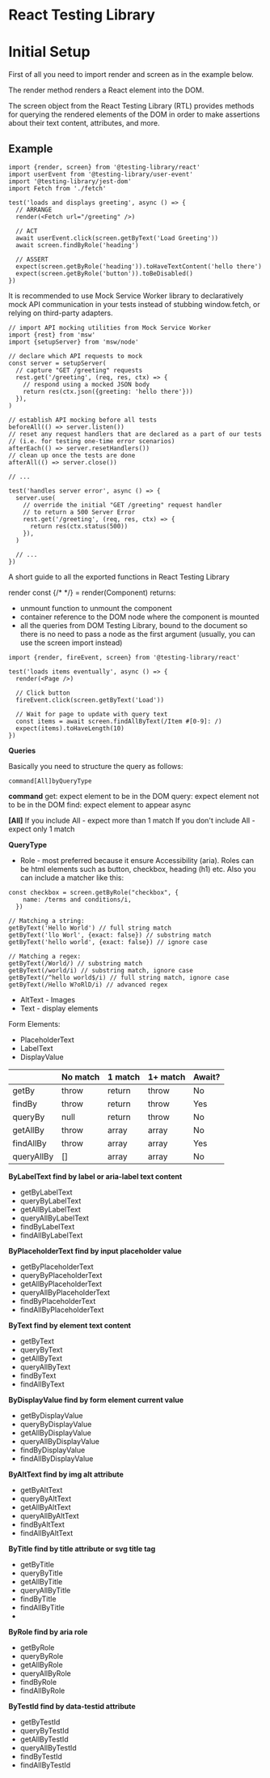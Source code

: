 # React Testing Library 


# Initial Setup

First of all you need to import render and screen as in the example below. 

The render method renders a React element into the DOM.

The screen object from the React Testing Library (RTL) provides methods for querying the rendered elements of the DOM in order to make assertions about their text content, attributes, and more.

## Example

```javascript=
import {render, screen} from '@testing-library/react'
import userEvent from '@testing-library/user-event'
import '@testing-library/jest-dom'
import Fetch from './fetch'

test('loads and displays greeting', async () => {
  // ARRANGE
  render(<Fetch url="/greeting" />)

  // ACT
  await userEvent.click(screen.getByText('Load Greeting'))
  await screen.findByRole('heading')

  // ASSERT
  expect(screen.getByRole('heading')).toHaveTextContent('hello there')
  expect(screen.getByRole('button')).toBeDisabled()
})
```

It is recommended to use Mock Service Worker library to declaratively mock API communication in your tests instead of stubbing window.fetch, or relying on third-party adapters.

```javascript=
// import API mocking utilities from Mock Service Worker
import {rest} from 'msw'
import {setupServer} from 'msw/node'

// declare which API requests to mock
const server = setupServer(
  // capture "GET /greeting" requests
  rest.get('/greeting', (req, res, ctx) => {
    // respond using a mocked JSON body
    return res(ctx.json({greeting: 'hello there'}))
  }),
)

// establish API mocking before all tests
beforeAll(() => server.listen())
// reset any request handlers that are declared as a part of our tests
// (i.e. for testing one-time error scenarios)
afterEach(() => server.resetHandlers())
// clean up once the tests are done
afterAll(() => server.close())

// ...

test('handles server error', async () => {
  server.use(
    // override the initial "GET /greeting" request handler
    // to return a 500 Server Error
    rest.get('/greeting', (req, res, ctx) => {
      return res(ctx.status(500))
    }),
  )

  // ...
})
```

A short guide to all the exported functions in React Testing Library

render const {/* */} = render(Component) returns:
* unmount function to unmount the component
* container reference to the DOM node where the component is mounted
* all the queries from DOM Testing Library, bound to the document so there is no need to pass a node as the first argument (usually, you can use the screen import instead)

```javascript=
import {render, fireEvent, screen} from '@testing-library/react'

test('loads items eventually', async () => {
  render(<Page />)

  // Click button
  fireEvent.click(screen.getByText('Load'))

  // Wait for page to update with query text
  const items = await screen.findAllByText(/Item #[0-9]: /)
  expect(items).toHaveLength(10)
})

```

**Queries**

Basically you need to structure the query as follows:

```javascript=
command[All]byQueryType
```

**command**
get: expect element to be in the DOM
query: expect element not to be in the DOM
find: expect element to appear async

**[All]**
If you include All - expect more than 1 match
If you don't include All - expect only 1 match

**QueryType**
* Role - most preferred because it ensure Accessibility (aria). Roles can be html elements such as button, checkbox, heading (h1) etc.
Also you can include a matcher like this:
```javascript=
const checkbox = screen.getByRole("checkbox", {
    name: /terms and conditions/i,
  })
```

```javascript=
// Matching a string:
getByText('Hello World') // full string match
getByText('llo Worl', {exact: false}) // substring match
getByText('hello world', {exact: false}) // ignore case

// Matching a regex:
getByText(/World/) // substring match
getByText(/world/i) // substring match, ignore case
getByText(/^hello world$/i) // full string match, ignore case
getByText(/Hello W?oRlD/i) // advanced regex
```

* AltText - Images
* Text - display elements

Form Elements:
- PlaceholderText
- LabelText
- DisplayValue



|           |No match |1 match | 1+ match | Await?   |
| --------  | ---     | ---    | -------- | -------- |
| getBy     | throw   |return  | throw    |   No     |
| findBy    | throw   |return  | throw    |   Yes    |
| queryBy   | null    |return  | throw    |   No     |
| getAllBy  | throw   |array   | array    |   No     |
| findAllBy | throw   |array   | array    |   Yes    |
| queryAllBy|   []    |array   | array    |   No     |





**ByLabelText find by label or aria-label text content**
* getByLabelText
* queryByLabelText
* getAllByLabelText
* queryAllByLabelText
* findByLabelText
* findAllByLabelText

**ByPlaceholderText find by input placeholder value**
* getByPlaceholderText
* queryByPlaceholderText
* getAllByPlaceholderText
* queryAllByPlaceholderText
* findByPlaceholderText
* findAllByPlaceholderText

**ByText find by element text content**
* getByText
* queryByText
* getAllByText
* queryAllByText
* findByText
* findAllByText

**ByDisplayValue find by form element current value**
* getByDisplayValue
* queryByDisplayValue
* getAllByDisplayValue
* queryAllByDisplayValue
* findByDisplayValue
* findAllByDisplayValue


**ByAltText find by img alt attribute**
* getByAltText
* queryByAltText
* getAllByAltText
* queryAllByAltText
* findByAltText
* findAllByAltText

**ByTitle find by title attribute or svg title tag**
* getByTitle
* queryByTitle
* getAllByTitle
* queryAllByTitle
* findByTitle
* findAllByTitle
* 
**ByRole find by aria role**
* getByRole
* queryByRole
* getAllByRole
* queryAllByRole
* findByRole
* findAllByRole

**ByTestId find by data-testid attribute**
* getByTestId
* queryByTestId
* getAllByTestId
* queryAllByTestId
* findByTestId
* findAllByTestId